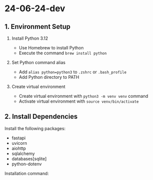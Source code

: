 # 24-06-24-dev

## 1. Environment Setup

1. Install Python 3.12
   - Use Homebrew to install Python
   - Execute the command `brew install python`

2. Set Python command alias
   - Add `alias python=python3` to `.zshrc` or `.bash_profile`
   - Add Python directory to PATH

3. Create virtual environment
   - Create virtual environment with `python3 -m venv venv` command
   - Activate virtual environment with `source venv/bin/activate`

## 2. Install Dependencies

Install the following packages:

- fastapi
- uvicorn
- aiohttp
- sqlalchemy
- databases[sqlite]
- python-dotenv

Installation command:

